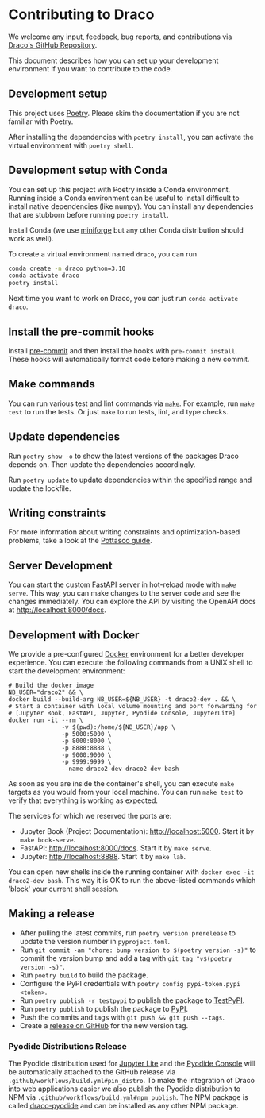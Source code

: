 # Contributing to Draco

We welcome any input, feedback, bug reports, and contributions via
[Draco's GitHub Repository](https://github.com/cmudig/draco2).

This document describes how you can set up your development environment if you want to contribute to the code.

## Development setup

This project uses [Poetry](https://python-poetry.org). Please skim the documentation if you are not familiar with
Poetry.

After installing the dependencies with `poetry install`, you can activate the virtual environment with `poetry shell`.

## Development setup with Conda

You can set up this project with Poetry inside a Conda environment. Running inside a Conda environment can be useful to
install difficult to install native dependencies (like numpy). You can install any dependencies that are stubborn before
running `poetry install`.

Install Conda (we use [miniforge](https://github.com/conda-forge/miniforge) but any other Conda distribution should work
as well).

To create a virtual environment named `draco`, you can run

```sh
conda create -n draco python=3.10
conda activate draco
poetry install
```

Next time you want to work on Draco, you can just run `conda activate draco`.

## Install the pre-commit hooks

Install [pre-commit](https://pre-commit.com) and then install the hooks with `pre-commit install`. These hooks will
automatically format code before making a new commit.

## Make commands

You can run various test and lint commands via [`make`](https://www.gnu.org/software/make/). For example, run
`make test` to run the tests. Or just `make` to run tests, lint, and type checks.

## Update dependencies

Run `poetry show -o` to show the latest versions of the packages Draco depends on. Then update the dependencies
accordingly.

Run `poetry update` to update dependencies within the specified range and update the lockfile.

## Writing constraints

For more information about writing constraints and optimization-based problems, take a look at the
[Pottasco guide](https://github.com/potassco/guide/releases/).

## Server Development

You can start the custom [FastAPI](https://fastapi.tiangolo.com/) server in hot-reload mode with `make serve`. This way,
you can make changes to the server code and see the changes immediately. You can explore the API by visiting the OpenAPI
docs at [http://localhost:8000/docs](http://localhost:8000/docs).

## Development with Docker

We provide a pre-configured [Docker](https://www.docker.com) environment for a better developer experience. You can
execute the following commands from a UNIX shell to start the development environment:

```shell
# Build the docker image
NB_USER="draco2" && \
docker build --build-arg NB_USER=${NB_USER} -t draco2-dev . && \
# Start a container with local volume mounting and port forwarding for
# [Jupyter Book, FastAPI, Jupyter, Pyodide Console, JupyterLite]
docker run -it --rm \
               -v $(pwd):/home/${NB_USER}/app \
               -p 5000:5000 \
               -p 8000:8000 \
               -p 8888:8888 \
               -p 9000:9000 \
               -p 9999:9999 \
               --name draco2-dev draco2-dev bash
```

As soon as you are inside the container's shell, you can execute `make` targets as you would from your local machine.
You can run `make test` to verify that everything is working as expected.

The services for which we reserved the ports are:

- Jupyter Book (Project Documentation): [http://localhost:5000](http://localhost:5000). Start it by `make book-serve`.
- FastAPI: [http://localhost:8000/docs](http://localhost:8000/docs). Start it by `make serve`.
- Jupyter: [http://localhost:8888](http://localhost:8888). Start it by `make lab`.

You can open new shells inside the running container with `docker exec -it draco2-dev bash`. This way it is OK to run
the above-listed commands which 'block' your current shell session.

## Making a release

- After pulling the latest commits, run `poetry version prerelease` to update the version number in `pyproject.toml`.
- Run `git commit -am "chore: bump version to $(poetry version -s)"` to commit the version bump and add a tag with
  `git tag "v$(poetry version -s)"`.
- Run `poetry build` to build the package.
- Configure the PyPI credentials with `poetry config pypi-token.pypi <token>`.
- Run `poetry publish -r testpypi` to publish the package to [TestPyPI](https://test.pypi.org/project/draco/).
- Run `poetry publish` to publish the package to [PyPI](https://pypi.org/project/draco/).
- Push the commits and tags with `git push && git push --tags`.
- Create a [release on GitHub](https://github.com/cmudig/draco2/releases) for the new version tag.

### Pyodide Distributions Release

The Pyodide distribution used for [Jupyter Lite](https://dig.cmu.edu/draco2/jupyterlite) and the
[Pyodide Console](https://dig.cmu.edu/draco2/jupyterlite/static/pyodide/console.html) will be automatically attached to
the GitHub release via `.github/workflows/build.yml#pin_distro`. To make the integration of Draco into web applications
easier we also publish the Pyodide distribution to NPM via `.github/workflows/build.yml#npm_publish`. The NPM package is
called [draco-pyodide](https://www.npmjs.com/package/draco-pyodide) and can be installed as any other NPM package.
